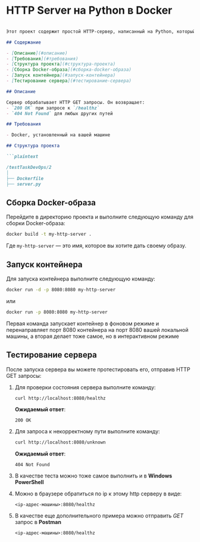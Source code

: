 # HTTP Server на Python в Docker

```markdown

Этот проект содержит простой HTTP-сервер, написанный на Python, который обрабатывает запросы и отвечает на них. Сервер запущен внутри контейнера Docker, что упрощает его развертывание и управление.

## Содержание

- [Описание](#описание)
- [Требования](#требования)
- [Структура проекта](#структура-проекта)
- [Сборка Docker-образа](#сборка-docker-образа)
- [Запуск контейнера](#запуск-контейнера)
- [Тестирование сервера](#тестирование-сервера)

## Описание

Сервер обрабатывает HTTP GET запросы. Он возвращает:
- `200 OK` при запросе к `/healthz`
- `404 Not Found` для любых других путей

## Требования

- Docker, установленный на вашей машине

## Структура проекта

```plaintext

/testTaskDevOps/2
│
├── Dockerfile
├── server.py

```

## Сборка Docker-образа

Перейдите в директорию проекта и выполните следующую команду для сборки Docker-образа:

```bash
docker build -t my-http-server .
```

Где `my-http-server` — это имя, которое вы хотите дать своему образу.

## Запуск контейнера

Для запуска контейнера выполните следующую команду:

```bash
docker run -d -p 8080:8080 my-http-server
```

или

```bash
docker run -p 8080:8080 my-http-server
```

Первая команда запускает контейнер в фоновом режиме и перенаправляет порт 8080 контейнера на порт 8080 вашей локальной машины, а вторая делает тоже самое, но в интерактивном режиме

## Тестирование сервера

После запуска сервера вы можете протестировать его, отправив HTTP GET запросы:

1. Для проверки состояния сервера выполните команду:

   ```bash
   curl http://localhost:8080/healthz
   ```

   **Ожидаемый ответ**:

   ```plaintext
   200 OK
   ```

2. Для запроса к некорректному пути выполните команду:

   ```bash
   curl http://localhost:8080/unknown
   ```

   **Ожидаемый ответ**:

   ```plaintext
   404 Not Found
   ```

3. В качестве теста можно тоже самое выполнить и в **Windows PowerShell**
4. Можно в браузере обратиться по ip к этому http серверу в виде:

    ```plaintext
    <ip-адрес-машины>:8080/healthz
    ```

5. В качестве еще дополнительного примера можно отправить *GET* запрос в **Postman**

    ```plaintext
    <ip-адрес-машины>:8080/healthz
    ```
